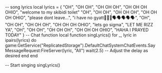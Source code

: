 -- song lyrics
local lyrics = {
 "OH",
 "OH OH",
 "OH OH OH", 
 "OH OH OH OHIO",
 "welcome to my skibidi toilet"
 "OH",
 "OH OH",
 "OH OH OH", 
 "OH OH OH OHIO",
 "please dont leave...",
 "i have no gyatt🥺🥺🥺🗣️🗣️🗣️🗣️🗣️",
 "OH",
 "OH OH",
 "OH OH OH", 
 "OH OH OH OHIO",
 "lets go sigma", 
 "LET ME RIZZ YA",
 "OH",
 "OH OH",
 "OH OH OH", 
 "OH OH OH OHIO",
 "HAHA I PRAYED TODAY"
}
-- Chat function
local function singLyrics()
    for _, lyric in ipairs(lyrics) do
        game:GetService("ReplicatedStorage").DefaultChatSystemChatEvents.SayMessageRequest:FireServer(lyric, "All")
        wait(2.5) -- Adjust the delay as desired
    end
end

-- Start singing
singLyrics()
